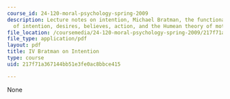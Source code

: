 ```yaml
---
course_id: 24-120-moral-psychology-spring-2009
description: Lecture notes on intention, Michael Bratman, the functional benefits
  of intention, desires, believes, action, and the Humean theory of motivation.
file_location: /coursemedia/24-120-moral-psychology-spring-2009/217f71a367144bb51e3fe0ac8bbce415_MIT24_120s09_lec04.pdf
file_type: application/pdf
layout: pdf
title: IV Bratman on Intention
type: course
uid: 217f71a367144bb51e3fe0ac8bbce415

---
```

None